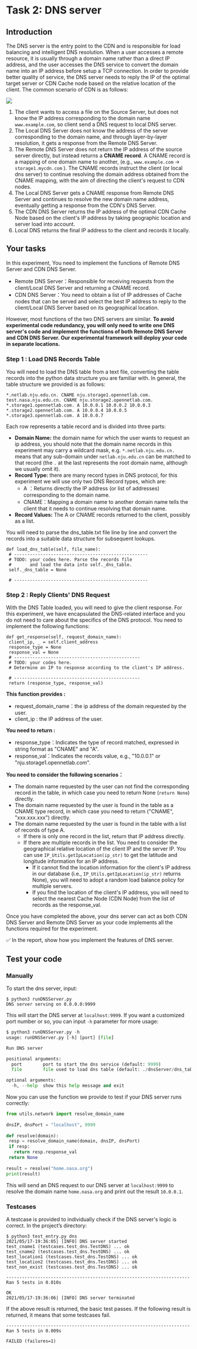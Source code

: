 # Task 2: DNS server

## Introduction

The DNS server is the entry point to the CDN and is responsible for load balancing and intelligent DNS resolution. When a user accesses a remote resource, it is usually through a domain name rather than a direct IP address, and the user accesses the DNS service to convert the domain name into an IP address before setup a TCP connection. In order to provide better quality of service, the DNS server needs to reply the IP of the optimal target server or CDN Cache node based on the relative location of the client. The common scenario of CDN is as follows:

![](../.gitbook/assets/cdn_structure.png)

1. The client wants to access a file on the Source Server, but does not know the IP address corresponding to the domain name `www.example.com`, so client send a DNS request to local DNS server.
2. The Local DNS Server does not know the address of the server corresponding to the domain name, and through layer-by-layer resolution, it gets a response from the Remote DNS Server.
3. The Remote DNS Server does not return the IP address of the source server directly, but instead returns a **CNAME record**. A CNAME record is a mapping of one domain name to another, \(e.g., `www.example.com` -&gt; `storage1.mycdn.com` \). The CNAME records instruct the client \(or local dns server\) to continue resolving the domain address obtained from the CNAME mapping, with the aim of directing the client's request to CDN nodes.
4. The Local DNS Server gets a CNAME response from Remote DNS Server and continues to resolve the new domain name address, eventually getting a response from the CDN's DNS Server.
5. The CDN DNS Server returns the IP address of the optimal CDN Cache Node based on the client's IP address by taking geographic location and server load into account.
6. Local DNS returns the final IP address to the client and records it locally.

## Your tasks

In this experiment, You need to implement the functions of Remote DNS Server and CDN DNS Server.

* Remote DNS Server：Responsible for receiving requests from the client/Local DNS Server and returning a CNAME record.
* CDN DNS Server：You need to obtain a list of IP addresses of Cache nodes that can be served and select the best IP address to reply to the client/Local DNS Server based on its geographical location.

However, most functions of the two DNS servers are similar. **To avoid experimental code redundancy, you will only need to write one DNS server's code and implement the functions of both Remote DNS Server and CDN DNS Server. Our experimental framework will deploy your code in separate locations.**

### Step 1 : Load DNS Records Table

You will need to load the DNS table from a text file, converting the table records into the python data structure you are familiar with. In general, the table structure we provided is as follows:

```text
*.netlab.nju.edu.cn. CNAME nju.storage1.opennetlab.com.
test.nasa.nju.edu.cn. CNAME nju.storage2.opennetlab.com.
*.storage1.opennetlab.com. A 10.0.0.1 10.0.0.2 10.0.0.3
*.storage2.opennetlab.com. A 10.0.0.4 10.0.0.5
*.storage3.opennetlab.com. A 10.0.0.7
```

Each row represents a table record and is divided into three parts:

* **Domain Name:** the domain name for which the user wants to request an ip address, you should note that the domain name records in this experiment may carry a wildcard mask, e.g. `*.netlab.nju.edu.cn.` means that any sub-domain under `netlab.nju.edu.cn` can be matched to that record \(the `.` at the last represents the root domain name, although we usually omit it\).
* **Record Type:** there are many record types in DNS protocol, for this experiment we will use only two DNS Record types, which are:
  * A ：Returns directly the IP address \(or list of addresses\) corresponding to the domain name.
  * CNAME：Mapping a domain name to another domain name tells the client that it needs to continue resolving that domain name.
* **Record Values:** The A or CNAME records returned to the client, possibly as a list.

You will need to parse the dns\_table.txt file line by line and convert the records into a suitable data structure for subsequent lookups.

```text
def load_dns_table(self, file_name):
 # ---------------------------------------------------
 # TODO: your codes here. Parse the records file 
 #       and load the data into self._dns_table.
 self._dns_table = None
​
 # ---------------------------------------------------
```

### Step 2 : Reply Clients' DNS Request

With the DNS Table loaded, you will need to give the client response. For this experiment, we have encapsulated the DNS-related interface and you do not need to care about the specifics of the DNS protocol. You need to implement the following functions:

```text
def get_response(self, request_domain_name):
 client_ip, _ = self.client_address
 response_type = None
 response_val = None
 # ------------------------------------------------
 # TODO: your codes here.
 # Determine an IP to response according to the client's IP address.
​
 # ------------------------------------------------
 return (response_type, response_val)
```

**This function provides :**

* request\_domain\_name：the ip address of the domain requested by the user.
* client\_ip : the IP address of the user.

**You need to return :**

* response\_type：Indicates the type of record matched, expressed in string format as "CNAME" and "A".
* response\_val：Indicates the records value, e.g., "10.0.0.1" or "nju.storage1.opennetlab.com".

**You need to consider the following scenarios：**

* The domain name requested by the user can not find the corresponding record in the table, in which case you need to return None \(`return None`\) directly.
* The domain name requested by the user is found in the table as a CNAME type record, in which case you need to return \("CNAME", "xxx.xxx.xxx"\) directly.
* The domain name requested by the user is found in the table with a list of records of type A.
  * If there is only one record in the list, return that IP address directly.
  * If there are multiple records in the list. You need to consider the geographical relative location of the client IP and the server IP. You can use `IP_Utils.getIpLocation(ip_str)` to get the latitude and longitude information for an IP address.
    * If it cannot find the location information for the client's IP address in our database \(i.e., `IP_Utils.getIpLocation(ip_str)` returns None\), you will need to adopt a random load balance policy for multiple servers.
    * If you find the location of the client's IP address, you will need to select the nearest Cache Node \(CDN Node\) from the list of records as the response\_val.

Once you have completed the above, your dns server can act as both CDN DNS Server and Remote DNS Server as your code implements all the functions required for the experiment.

✅ In the report, show how you implement the features of DNS server.

## Test your code

### Manually

To start the dns server, input:

```text
$ python3 runDNSServer.py
DNS server serving on 0.0.0.0:9999
```

This will start the DNS server at `localhost:9999`. If you want a customized port number or so, you can input `-h` parameter for more usage:

```python
$ python3 runDNSServer.py -h                                                     146 ↵
usage: runDNSServer.py [-h] [port] [file]

Run DNS server

positional arguments:
  port        port to start the dns service (default: 9999)
  file        file used to load dns table (default: ./dnsServer/dns_table.txt)

optional arguments:
  -h, --help  show this help message and exit
```

Now you can use the function we provide to test if your DNS server runs correctly:

```python
from utils.network import resolve_domain_name
​
dnsIP, dnsPort = "localhost", 9999
​
def resolve(domain):
 resp = resolve_domain_name(domain, dnsIP, dnsPort)
 if resp:
   return resp.response_val
 return None
​
result = resolve("home.nasa.org")
print(result)
```

This will send an DNS request to our DNS server at `localhost:9999` to resolve the domain name `home.nasa.org` and print out the result `10.0.0.1`.

### Testcases

A testcase is provided to individually check if the DNS server's logic is correct. In the project’s directory:

```text
$ python3 test_entry.py dns
2021/05/17-19:36:05| [INFO] DNS server started
test_cname1 (testcases.test_dns.TestDNS) ... ok
test_cname2 (testcases.test_dns.TestDNS) ... ok
test_location1 (testcases.test_dns.TestDNS) ... ok
test_location2 (testcases.test_dns.TestDNS) ... ok
test_non_exist (testcases.test_dns.TestDNS) ... ok
​
----------------------------------------------------------------------
Ran 5 tests in 0.010s
​
OK
2021/05/17-19:36:06| [INFO] DNS server terminated
```

If the above result is returned, the basic test passes. If the following result is returned, it means that some testcases fail.

```text
----------------------------------------------------------------------
Ran 5 tests in 0.009s
​
FAILED (failures=1)
```

